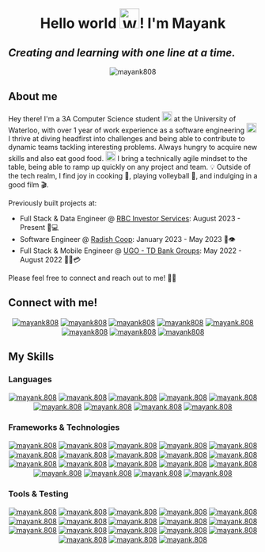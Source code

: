 <h1 align="center">Hello world <img src="https://raw.githubusercontent.com/Tarikul-Islam-Anik/Animated-Fluent-Emojis/master/Emojis/Hand%20gestures/Waving%20Hand%20Medium-Light%20Skin%20Tone.png" alt="Waving Hand Medium-Light Skin Tone" width="40" height="40" />! I'm Mayank</h1>
<h2 align="left"><i>Creating and learning with one line at a time.</i></h2>

<p align="center">
  <img align="center" src="https://github.com/Mayank808/mayank808/assets/70068077/d7150e1a-6439-467c-9eef-2a5a97f78710" alt="mayank808" />
</p>

<h2 align="left">About me</h2>
<p>
  Hey there! I'm a 3A Computer Science student <img src="https://raw.githubusercontent.com/Tarikul-Islam-Anik/Animated-Fluent-Emojis/master/Emojis/People/Technologist.png" alt="Technologist" width="20" height="20" /> at the University of Waterloo, with over 1 year of work experience as a software engineering <img src="https://raw.githubusercontent.com/Tarikul-Islam-Anik/Animated-Fluent-Emojis/master/Emojis/Travel%20and%20places/Rocket.png" alt="Rocket" width="20" height="20" /> I thrive at diving headfirst into challenges and being able to contribute to dynamic teams tackling interesting problems. Always hungry to acquire new skills and also eat good food. <img src="https://raw.githubusercontent.com/Tarikul-Islam-Anik/Animated-Fluent-Emojis/master/Emojis/Food/Tropical%20Drink.png" alt="Tropical Drink" width="20" height="20" /> I bring a technically agile mindset to the table, being able to ramp up quickly on any project and team. 💡 Outside of the tech realm, I find joy in cooking 🍳, playing volleyball 🏐, and indulging in a good film 🎬.
</p>

<p>Previously built projects at: </p>
<ul>
  <li>Full Stack & Data Engineer @ <a href="https://www.rbc.com/investor-relations/" target="blank">RBC Investor Services</a>: August 2023 - Present 🏦💻</li>
  <li>Software Engineer @ <a href="https://radish.coop/" target="blank">Radish Coop</a>: January 2023 - May 2023 🍲👁️</li>
  <li>Full Stack & Mobile Engineer @ <a href="https://www.ugosolutions.com/en/" target="blank">UGO - TD Bank Groups</a>: May 2022 - August 2022 🏡📱💳</li>
</ul>

<p>Please feel free to connect and reach out to me! 🤝🌐</p>

<h2 align="left">Connect with me!</h2>
<p align="center">
  <a href="https://www.mayankmehra.tech/resume" target="blank"><img align="center" src="https://img.shields.io/badge/Read.cv-111111.svg?style=for-the-badge&logo=readdotcv&logoColor=white" alt="mayank808"/></a>
  <a href="https://linkedin.com/in/mayank808" target="blank"><img align="center" src="https://img.shields.io/badge/LinkedIn-0077B5?style=for-the-badge&logo=linkedin&logoColor=white" alt="mayank808"/></a>
  <a href="https://www.mayankmehra.tech/" target="blank"><img align="center" src="https://img.shields.io/badge/website-000000?style=for-the-badge&logo=About.me&logoColor=white" alt="mayank808"/></a>
  <a href="mailto:m4mehra@uwaterloo.ca?subject=Hey%20lets%20connect!&body=Looking%20forward%20to%20getting%20your%20message!" target="blank"><img align="center" src="https://img.shields.io/badge/Gmail-D14836?style=for-the-badge&logo=gmail&logoColor=white" alt="mayank808"/></a>
  <a href="https://instagram.com/mayank.808" target="blank"><img align="center" src="https://img.shields.io/badge/Instagram-E4405F?style=for-the-badge&logo=instagram&logoColor=white" alt="mayank.808" /></a>
  <a href="https://calendly.com/mayank808/schedule" target="blank"><img align="center" src="https://img.shields.io/badge/Google%20Meet-00897B?style=for-the-badge&logo=google-meet&logoColor=white" alt="mayank808" /></a>
  <a href="https://www.leetcode.com/mayank_808" target="blank"><img align="center" src="https://img.shields.io/badge/-LeetCode-FFA116?style=for-the-badge&logo=LeetCode&logoColor=black" alt="mayank808" /></a>
  <a href="https://open.spotify.com/user/315ak4sviyiiqha6ntv3zyhbd5qa" target="blank"><img align="center" src="https://img.shields.io/badge/Spotify-1ED760?&style=for-the-badge&logo=spotify&logoColor=white" alt="mayank808" /></a>
</p>

<h2 align="left">My Skills</h2>

<h3 align="left">Languages</h3>
<p align="center"> 
  <a href="https://github.com/Mayank808/" target="blank"><img align="center" src="https://img.shields.io/badge/Python-FFD43B?style=for-the-badge&logo=python&logoColor=blue" alt="mayank.808" /></a>
  <a href="https://github.com/Mayank808/" target="blank"><img align="center" src="https://img.shields.io/badge/C%2B%2B-00599C?style=for-the-badge&logo=c%2B%2B&logoColor=white" alt="mayank.808" /></a>
  <a href="https://github.com/Mayank808/" target="blank"><img align="center" src="https://img.shields.io/badge/C-00599C?style=for-the-badge&logo=c&logoColor=white" alt="mayank.808" /></a>
  <a href="https://github.com/Mayank808/" target="blank"><img align="center" src="https://img.shields.io/badge/JavaScript-323330?style=for-the-badge&logo=javascript&logoColor=F7DF1E" alt="mayank.808" /></a>
  <a href="https://github.com/Mayank808/" target="blank"><img align="center" src="https://img.shields.io/badge/TypeScript-007ACC?style=for-the-badge&logo=typescript&logoColor=white" alt="mayank.808" /></a>
  <a href="https://github.com/Mayank808/" target="blank"><img align="center" src="https://img.shields.io/badge/Swift-FA7343?style=for-the-badge&logo=swift&logoColor=white" alt="mayank.808" /></a>
  <a href="https://github.com/Mayank808/" target="blank"><img align="center" src="https://img.shields.io/badge/Solidity-e6e6e6?style=for-the-badge&logo=solidity&logoColor=black" alt="mayank.808" /></a>
  <a href="https://github.com/Mayank808/" target="blank"><img align="center" src="https://img.shields.io/badge/Go-00ADD8?style=for-the-badge&logo=go&logoColor=white" alt="mayank.808" /></a>
  <a href="https://github.com/Mayank808/" target="blank"><img align="center" src="https://img.shields.io/badge/Dart-0175C2?style=for-the-badge&logo=dart&logoColor=white" alt="mayank.808" /></a>
</p>

<h3 align="left">Frameworks & Technologies</h3>
<p align="center">
  <a href="https://github.com/Mayank808/" target="blank"><img align="center" src="https://img.shields.io/badge/next%20js-000000?style=for-the-badge&logo=nextdotjs&logoColor=white" alt="mayank.808" /></a>
  <a href="https://github.com/Mayank808/" target="blank"><img align="center" src="https://img.shields.io/badge/Angular-DD0031?style=for-the-badge&logo=angular&logoColor=white" alt="mayank.808" /></a>
  <a href="https://github.com/Mayank808/" target="blank"><img align="center" src="https://img.shields.io/badge/Swift-FA7343?style=for-the-badge&logo=swift&logoColor=white" alt="mayank.808" /></a>
  <a href="https://github.com/Mayank808/" target="blank"><img align="center" src="https://img.shields.io/badge/React-20232A?style=for-the-badge&logo=react&logoColor=61DAFB" alt="mayank.808" /></a>
  <a href="https://github.com/Mayank808/" target="blank"><img align="center" src="https://img.shields.io/badge/nestjs-E0234E?style=for-the-badge&logo=nestjs&logoColor=white" alt="mayank.808" /></a>
  <a href="https://github.com/Mayank808/" target="blank"><img align="center" src="https://img.shields.io/badge/Express%20js-000000?style=for-the-badge&logo=express&logoColor=white" alt="mayank.808" /></a>
  <a href="https://github.com/Mayank808/" target="blank"><img align="center" src="https://img.shields.io/badge/Node%20js-339933?style=for-the-badge&logo=nodedotjs&logoColor=white" alt="mayank.808" /></a>
  <a href="https://github.com/Mayank808/" target="blank"><img align="center" src="https://img.shields.io/badge/Flutter-02569B?style=for-the-badge&logo=flutter&logoColor=white" alt="mayank.808" /></a>
  <a href="https://github.com/Mayank808/" target="blank"><img align="center" src="https://img.shields.io/badge/redis-CC0000.svg?&style=for-the-badge&logo=redis&logoColor=white" alt="mayank.808" /></a>
  <a href="https://github.com/Mayank808/" target="blank"><img align="center" src="https://img.shields.io/badge/Redux-593D88?style=for-the-badge&logo=redux&logoColor=white" alt="mayank.808" /></a>
  <a href="https://github.com/Mayank808/" target="blank"><img align="center" src="https://img.shields.io/badge/GraphQl-E10098?style=for-the-badge&logo=graphql&logoColor=white" alt="mayank.808" /></a>
  <a href="https://github.com/Mayank808/" target="blank"><img align="center" src="https://img.shields.io/badge/firebase-ffca28?style=for-the-badge&logo=firebase&logoColor=black" alt="mayank.808" /></a>
  <a href="https://github.com/Mayank808/" target="blank"><img align="center" src="https://img.shields.io/badge/fastapi-109989?style=for-the-badge&logo=FASTAPI&logoColor=white" alt="mayank.808" /></a>
  <a href="https://github.com/Mayank808/" target="blank"><img align="center" src="https://img.shields.io/badge/PyTorch-EE4C2C?style=for-the-badge&logo=pytorch&logoColor=white" alt="mayank.808" /></a>
  <a href="https://github.com/Mayank808/" target="blank"><img align="center" src="https://img.shields.io/badge/Apache_Spark-FFFFFF?style=for-the-badge&logo=apachespark&logoColor=#E35A16" alt="mayank.808" /></a>
  <a href="https://github.com/Mayank808/" target="blank"><img align="center" src="https://img.shields.io/badge/OpenCV-27338e?style=for-the-badge&logo=OpenCV&logoColor=white" alt="mayank.808" /></a>
  <a href="https://github.com/Mayank808/" target="blank"><img align="center" src="https://img.shields.io/badge/Pandas-2C2D72?style=for-the-badge&logo=pandas&logoColor=white" alt="mayank.808" /></a>
  <a href="https://github.com/Mayank808/" target="blank"><img align="center" src="https://img.shields.io/badge/Numpy-777BB4?style=for-the-badge&logo=numpy&logoColor=white" alt="mayank.808" /></a>
  <a href="https://github.com/Mayank808/" target="blank"><img align="center" src="https://img.shields.io/badge/Prisma-3982CE?style=for-the-badge&logo=Prisma&logoColor=white" alt="mayank.808" /></a>
</p>

<h3 align="left">Tools & Testing</h3>
<p align="center">
  <a href="https://github.com/Mayank808/" target="blank"><img align="center" src="https://img.shields.io/badge/GIT-E44C30?style=for-the-badge&logo=git&logoColor=white" alt="mayank.808" /></a>
  <a href="https://github.com/Mayank808/" target="blank"><img align="center" src="https://img.shields.io/badge/Shell_Script-121011?style=for-the-badge&logo=gnu-bash&logoColor=white" alt="mayank.808" /></a>
  <a href="https://github.com/Mayank808/" target="blank"><img align="center" src="https://img.shields.io/badge/Cypress-17202C?style=for-the-badge&logo=cypress&logoColor=white" alt="mayank.808" /></a>
  <a href="https://github.com/Mayank808/" target="blank"><img align="center" src="https://img.shields.io/badge/Jest-C21325?style=for-the-badge&logo=jest&logoColor=white" alt="mayank.808" /></a>
  <a href="https://github.com/Mayank808/" target="blank"><img align="center" src="https://img.shields.io/badge/microsoft%20azure-0089D6?style=for-the-badge&logo=microsoft-azure&logoColor=white" alt="mayank.808" /></a>
  <a href="https://github.com/Mayank808/" target="blank"><img align="center" src="https://img.shields.io/badge/Amazon_AWS-FF9900?style=for-the-badge&logo=amazonaws&logoColor=white" alt="mayank.808" /></a>
  <a href="https://github.com/Mayank808/" target="blank"><img align="center" src="https://img.shields.io/badge/Elastic_Search-005571?style=for-the-badge&logo=elasticsearch&logoColor=white" alt="mayank.808" /></a>
  <a href="https://github.com/Mayank808/" target="blank"><img align="center" src="https://img.shields.io/badge/Microsoft%20SQL%20Server-CC2927?style=for-the-badge&logo=microsoft%20sql%20server&logoColor=white" alt="mayank.808" /></a>
  <a href="https://github.com/Mayank808/" target="blank"><img align="center" src="https://img.shields.io/badge/MongoDB-4EA94B?style=for-the-badge&logo=mongodb&logoColor=white" alt="mayank.808" /></a>
  <a href="https://github.com/Mayank808/" target="blank"><img align="center" src="https://img.shields.io/badge/MySQL-005C84?style=for-the-badge&logo=mysql&logoColor=white" alt="mayank.808" /></a>
  <a href="https://github.com/Mayank808/" target="blank"><img align="center" src="https://img.shields.io/badge/Docker-2CA5E0?style=for-the-badge&logo=docker&logoColor=white" alt="mayank.808" /></a>
  <a href="https://github.com/Mayank808/" target="blank"><img align="center" src="https://img.shields.io/badge/Microsoft_SQL_Server-CC2927?style=for-the-badge&logo=microsoft-sql-server&logoColor=white" alt="mayank.808" /></a>
  <a href="https://github.com/Mayank808/" target="blank"><img align="center" src="https://img.shields.io/badge/kubernetes-326ce5.svg?&style=for-the-badge&logo=kubernetes&logoColor=white" alt="mayank.808" /></a>
  <a href="https://github.com/Mayank808/" target="blank"><img align="center" src="https://img.shields.io/badge/Postman-FF6C37?style=for-the-badge&logo=Postman&logoColor=white" alt="mayank.808" /></a>
  <a href="https://github.com/Mayank808/" target="blank"><img align="center" src="https://img.shields.io/badge/Swagger-85EA2D?style=for-the-badge&logo=Swagger&logoColor=white" alt="mayank.808" /></a>
  <a href="https://github.com/Mayank808/" target="blank"><img align="center" src="https://img.shields.io/badge/Airflow-017CEE?style=for-the-badge&logo=Apache%20Airflow&logoColor=white" alt="mayank.808" /></a>
  <a href="https://github.com/Mayank808/" target="blank"><img align="center" src="https://img.shields.io/badge/Figma-F24E1E?style=for-the-badge&logo=figma&logoColor=white" alt="mayank.808" /></a>
  <a href="https://github.com/Mayank808/" target="blank"><img align="center" src="https://img.shields.io/badge/Adobe%20Creative%20Cloud-DA1F26?style=for-the-badge&logo=Adobe%20Creative%20Cloud&logoColor=white" alt="mayank.808" /></a>
</p>

